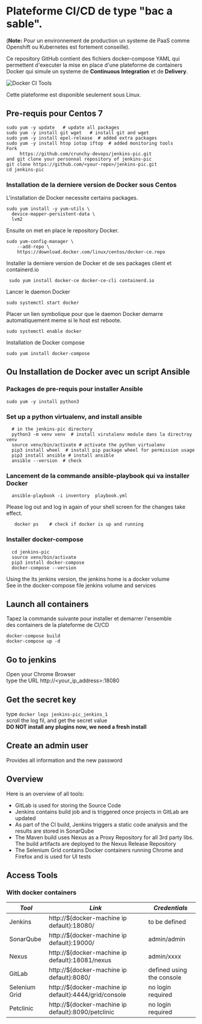# Plateforme CI/CD de type "bac a sable".
(**Note:** Pour un environnement de production un systeme de PaaS comme Openshift ou Kubernetes est fortement conseille). 

Ce repository GitHub contient des fichiers docker-compose YAML 
qui permettent d'executer la mise en place d'une plateforme de containers
Docker qui simule un systeme de **Continuous** **Integration** et de **Delivery**. 

![Docker CI Tools](screenshots/schema_total.png)


Cette plateforme est disponible seulement sous Linux. 

## Pre-requis pour Centos 7

```
sudo yum -y update   # update all packages 
sudo yum -y install git wget   # install git and wget 
sudo yum -y install epel-release  # added extra packages
sudo yum -y install htop iotop iftop  # added monitoring tools
Fork  
     https://github.com/crunchy-devops/jenkins-pic.git
and git clone your personnal repository of jenkins-pic
git clone https://github.com/<your-repo>/jenkins-pic.git
cd jenkins-pic  
```

### Installation de la derniere version de Docker sous Centos 
L'installation de Docker necessite certains packages.
```
sudo yum install -y yum-utils \
  device-mapper-persistent-data \
  lvm2
```
Ensuite on met en place le repository Docker.
```
sudo yum-config-manager \
    --add-repo \
    https://download.docker.com/linux/centos/docker-ce.repo
```
Installer la derniere version de Docker et de ses packages client et containerd.io
```
 sudo yum install docker-ce docker-ce-cli containerd.io
```
Lancer le daemon Docker 
```
sudo systemctl start docker
```
Placer un lien symbolique pour que le daemon Docker demarre automatiquement meme si le host est reboote. 
```
sudo systemctl enable docker
```
Installation de Docker compose 
```
sudo yum install docker-compose
```

## Ou Installation de Docker avec un script Ansible 
### Packages de pre-requis pour installer Ansible 
```
sudo yum -y install python3 
```

### Set up a python virtualenv, and install ansible
```shell script
  # in the jenkins-pic directory 
  python3 -m venv venv  # install virutalenv module dans la directroy venv
  source venv/bin/activate # activate the python virtualenv
  pip3 install wheel  # install pip package wheel for permission usage
  pip3 install ansible # install ansible
  ansible --version  # check
```

### Lancement de la commande ansible-playbook qui va installer Docker
```
  ansible-playbook -i inventory  playbook.yml
```

Please log out and log in again of your shell screen for 
the changes take effect. 
```shell script
   docker ps    # check if docker is up and running 
```

### Installer docker-compose 
```shell script
  cd jenkins-pic
  source venv/bin/activate
  pip3 install docker-compose
  docker-compose --version 
```
Using the lts jenkins version, the jenkins home is a docker volume   
See in the docker-compose file jenkins volume and services  

## Launch all containers
Tapez la commande suivante pour installer et demarrer l'ensemble   
des containers de la plateforme de CI/CD
```
docker-compose build
docker-compose up -d 
```
## Go to jenkins
Open your Chrome Browser    
type the URL  http://<your_ip_address>:18080   

## Get the secret key 
type ``` docker logs jenkins-pic_jenkins_1 ```  
scroll the log fil, and get the secret value  
**DO NOT install any plugins now, we need a fresh install** 

## Create an admin user 
Provides all information and the new password

## Overview
Here is an overview of all tools:
- GitLab is used for storing the Source Code
- Jenkins contains build job and is triggered once projects in GitLab are updated
- As part of the CI build, Jenkins triggers a static code analysis and the results are stored in SonarQube
- The Maven build uses Nexus as a Proxy Repository for all 3rd party libs. The build artifacts are deployed to the Nexus Release Repository
- The Selenium Grid contains Docker containers running Chrome and Firefox and is used for UI tests

## Access Tools
### With docker containers
| *Tool* | *Link* | *Credentials* |
| ------------- | ------------- | ------------- |
| Jenkins | http://${docker-machine ip default}:18080/ | to be defined |
| SonarQube | http://${docker-machine ip default}:19000/ | admin/admin |
| Nexus | http://${docker-machine ip default}:18081/nexus | admin/xxxx |
| GitLab | http://${docker-machine ip default}:8080/ | defined using the console |
| Selenium Grid | http://${docker-machine ip default}:4444/grid/console | no login required |
| Petclinic | http://${docker-machine ip default}:8090/petclinic | no login required |
